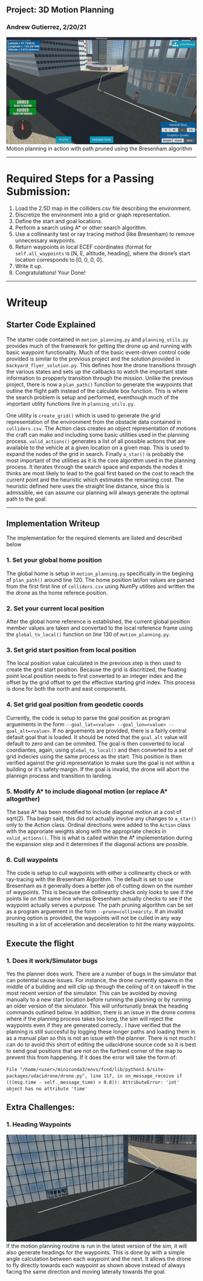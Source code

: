 ## Project: 3D Motion Planning
### Andrew Gutierrez, 2/20/21
![Quad Image](./misc/motion_planning.png)
Motion planning in action with path pruned using the Bresenham algorithm

---

# Required Steps for a Passing Submission:
1. Load the 2.5D map in the colliders.csv file describing the environment.
2. Discretize the environment into a grid or graph representation.
3. Define the start and goal locations.
4. Perform a search using A* or other search algorithm.
5. Use a collinearity test or ray tracing method (like Bresenham) to remove unnecessary waypoints.
6. Return waypoints in local ECEF coordinates (format for `self.all_waypoints` is [N, E, altitude, heading], where the drone’s start location corresponds to [0, 0, 0, 0].
7. Write it up.
8. Congratulations!  Your Done!

---
# Writeup
## Starter Code Explained
The starter code contained in `motion_planning.py` and `planning_utils.py` provides much of the framework for getting the drone up and running with basic waypoint functionality. Much of the basic event-driven control code provided is similar to the previous project and the solution provided in `backyard_flyer_solution.py`. This defines how the drone transitions through the various states and sets up the callbacks to watch the important state information to propperly transition through the mission. Unlike the previous project, there is now a `plan_path()` function to generate the waypoints that outline the flight path instead of the calculate box function. This is where the search problem is setup and performed, eventhough much of the important utility functions live in `planning_utils.py`. 

One utility is `create_grid()` which is used to generate the grid representation of the environment from the obstacle data contained in `colliders.csv`. The Action class creates an object representation of motions the craft can make and including some basic utilities used in the planning process. `valid_actions()` generates a list of all possible actions that are available to the vehicle at a given location on a given map. This is used to expand the nodes of the grid in search. Finally `a_star()` is probably the most important of the utilities as it is the core algorithm used in the planning process. It iterates through the search space and expands the nodes it thinks are most likely to lead to the goal first based on the cost to reach the current point and the heuristic which estimates the remaining cost. The heuristic defined here uses the straight line distance, since this is admissible, we can assume our planning will always generate the optimal path to the goal.

---

## Implementation Writeup
The implementation for the required elements are listed and described below

### 1. Set your global home position
The global home is setup in `motion_planning.py` specifically in the begining of `plan_path()` around line 120. The home position lat/lon values are parsed from the first first line of `colliders.csv` using NumPy utilites and written the the drone as the home referece position.

### 2. Set your current local position
After the global home reference is established, the current global position member values are taken and converted to the local reference frame using the `global_to_local()` function on line 130 of `motion_planning.py`.

### 3. Set grid start position from local position
The local position value calculated in the previous step is then used to create the grid start position. Because the grid is discritized, the floating point local position needs to first converted to an integer index and the offset by the grid offset to get the effective starting grid index. This process is done for both the north and east components.

### 4. Set grid goal position from geodetic coords
Currently, the code is setup to parse the goal position as program arguements in the form `--goal_lat=<value> --goal_lon=<value> --goal_alt=<value>`. If no arguements are provided, there is a fairly central default goal that is loaded. It should be noted that the `goal_alt` value will default to zero and can be ommited. The goal is then converted to local coordiantes, again, using `global_to_local()` and then converted to a set of grid indecies using the same process as the start. This position is then verified against the grid representation to make sure the goal is not within a building or it's safety margin. If the goal is invalid, the drone will abort the plannign process and transition to landing.

### 5. Modify A* to include diagonal motion (or replace A* altogether)
The base A* has been modified to include diagonal motion at a cost of sqrt(2). Tha beign said, this did not actually involve any changes to `a_star()` only to the Action class. Ordinal directions were added to the `Action` class with the approriate weights along with the appropriate checks in `valid_actions()`. This is what is called within the A* implementation during the expansion step and it determines if the diagonal actions are possible.

### 6. Cull waypoints 
The code is setup to cull waypoints with either a collinearity check or with ray-tracing with the Bresenham Algorithm. The default is set to use Bresenham as it generally does a better job of cutting down on the number of waypoints. This is because the collinearity check only looks to see if the points lie on the same line wheras Bresenham actually checks to see if the waypoint actually serves a purpose. The path pruning algorithm can be set as a program arguement in the form `--prune=collinearity`. If an invalid pruning option is provided, the waypoints will not be culled in any way resulting in a lot of acceleration and deceleration to hit the many waypoints.

## Execute the flight
### 1. Does it work/Simulator bugs
Yes the planner does work. There are a number of bugs in the simulator that can potential cause issues. For instance, the drone currently spawns in the middle of a building and will clip up through the ceiling of it on takeoff in the most recent version of the simulator. This can be avoided by moving manually to a new start location before running the planning or by running an older version of the simulator. This will unfortunatly break the heading commands outlined below. In addition, there is an issue in the drone comms where if the planning process takes too long, the sim will reject the waypoints even if they are generated correcly.. I have verified that the planning is still succesful by logging these longer paths and loading them in as a manual plan so this is not an issue with the planner. There is not much I can do to avoid this short of editing the udacidrone source code so it is best to send goal positions that are not on the furthest corner of the map to prevent this from happening. If it does the error will take the form of:

`File "/home/<user>/miniconda3/envs/fcnd/lib/python3.6/site-packages/udacidrone/drone.py", line 117, in on_message_receive
    if (((msg.time - self._message_time) > 0.0)):
AttributeError: 'int' object has no attribute 'time'`
  
## Extra Challenges:

### 1. Heading Waypoints
![Quad Image](./misc/heading.png)
If the motion planning routine is run in the latest version of the sim, it will also generate headings for the waypoints. This is done by with a simple angle calculation between each waypoint and the next. It allows the drone to fly directly towards each waypoint as shown above instead of always facing the same direction and moving laterally towards the goal.